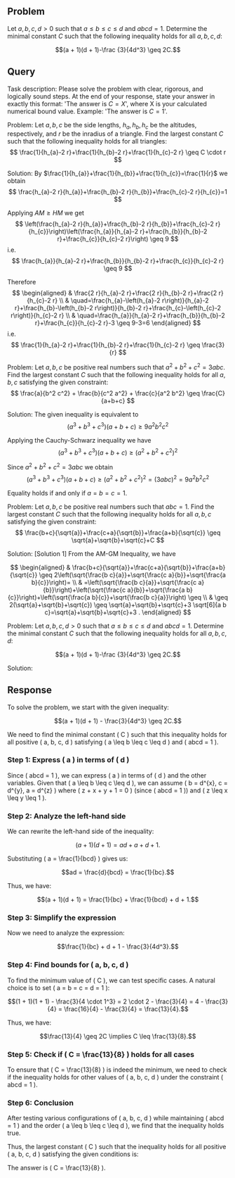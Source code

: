 ## Problem

Let $a, b, c, d > 0$ such that $a \leq b \leq c \leq d$ and $abcd = 1$. Determine the minimal constant $C$ such that the following inequality holds for all $a, b, c, d$:

$$(a + 1)(d + 1)-\frac {3}{4d^3} \geq 2C.$$

## Query

Task description: Please solve the problem with clear, rigorous, and logically sound steps. At the end of your response, state your answer in exactly this format: 'The answer is $C=X$', where X is your calculated numerical bound value. Example: 'The answer is $C=1$'.



Problem: Let $a, b, c$ be the side lengths, $h_{a}, h_{b}, h_{c}$ be the altitudes, respectively, and $r$ be the inradius of a triangle. Find the largest constant $C$ such that the following inequality holds for all triangles:
$$
\frac{1}{h_{a}-2 r}+\frac{1}{h_{b}-2 r}+\frac{1}{h_{c}-2 r} \geq C \cdot r
$$

Solution: By $\frac{1}{h_{a}}+\frac{1}{h_{b}}+\frac{1}{h_{c}}=\frac{1}{r}$ we obtain
$$
\frac{h_{a}-2 r}{h_{a}}+\frac{h_{b}-2 r}{h_{b}}+\frac{h_{c}-2 r}{h_{c}}=1
$$

Applying $A M \geq H M$ we get
$$
\left(\frac{h_{a}-2 r}{h_{a}}+\frac{h_{b}-2 r}{h_{b}}+\frac{h_{c}-2 r}{h_{c}}\right)\left(\frac{h_{a}}{h_{a}-2 r}+\frac{h_{b}}{h_{b}-2 r}+\frac{h_{c}}{h_{c}-2 r}\right) \geq 9
$$
i.e.
$$
\frac{h_{a}}{h_{a}-2 r}+\frac{h_{b}}{h_{b}-2 r}+\frac{h_{c}}{h_{c}-2 r} \geq 9
$$

Therefore
$$
\begin{aligned}
& \frac{2 r}{h_{a}-2 r}+\frac{2 r}{h_{b}-2 r}+\frac{2 r}{h_{c}-2 r} \\
& \quad=\frac{h_{a}-\left(h_{a}-2 r\right)}{h_{a}-2 r}+\frac{h_{b}-\left(h_{b}-2 r\right)}{h_{b}-2 r}+\frac{h_{c}-\left(h_{c}-2 r\right)}{h_{c}-2 r} \\
& \quad=\frac{h_{a}}{h_{a}-2 r}+\frac{h_{b}}{h_{b}-2 r}+\frac{h_{c}}{h_{c}-2 r}-3 \geq 9-3=6
\end{aligned}
$$
i.e.
$$
\frac{1}{h_{a}-2 r}+\frac{1}{h_{b}-2 r}+\frac{1}{h_{c}-2 r} \geq \frac{3}{r}
$$



Problem: Let $a, b, c$ be positive real numbers such that $a^2 + b^2 + c^2 = 3abc$. Find the largest constant $C$ such that the following inequality holds for all $a, b, c$ satisfying the given constraint:
$$
\frac{a}{b^2 c^2} + \frac{b}{c^2 a^2} + \frac{c}{a^2 b^2} \geq \frac{C}{a+b+c}
$$

Solution: The given inequality is equivalent to
$$
\left(a^{3}+b^{3}+c^{3}\right)(a+b+c) \geq 9 a^{2} b^{2} c^{2}
$$

Applying the Cauchy-Schwarz inequality we have
$$
\left(a^{3}+b^{3}+c^{3}\right)(a+b+c) \geq\left(a^{2}+b^{2}+c^{2}\right)^{2}
$$

Since $a^{2}+b^{2}+c^{2}=3 a b c$ we obtain
$$
\left(a^{3}+b^{3}+c^{3}\right)(a+b+c) \geq\left(a^{2}+b^{2}+c^{2}\right)^{2}=(3 a b c)^{2}=9 a^{2} b^{2} c^{2}
$$

Equality holds if and only if $a=b=c=1$.



Problem: Let $a, b, c$ be positive real numbers such that $a b c = 1$. Find the largest constant $C$ such that the following inequality holds for all $a, b, c$ satisfying the given constraint:
$$
\frac{b+c}{\sqrt{a}}+\frac{c+a}{\sqrt{b}}+\frac{a+b}{\sqrt{c}} \geq \sqrt{a}+\sqrt{b}+\sqrt{c}+C
$$

Solution: [Solution 1]
From the AM-GM Inequality, we have

$$
\begin{aligned}
& \frac{b+c}{\sqrt{a}}+\frac{c+a}{\sqrt{b}}+\frac{a+b}{\sqrt{c}} \geq 2\left(\sqrt{\frac{b c}{a}}+\sqrt{\frac{c a}{b}}+\sqrt{\frac{a b}{c}}\right)= \\
& =\left(\sqrt{\frac{b c}{a}}+\sqrt{\frac{c a}{b}}\right)+\left(\sqrt{\frac{c a}{b}}+\sqrt{\frac{a b}{c}}\right)+\left(\sqrt{\frac{a b}{c}}+\sqrt{\frac{b c}{a}}\right) \geq \\
& \geq 2(\sqrt{a}+\sqrt{b}+\sqrt{c}) \geq \sqrt{a}+\sqrt{b}+\sqrt{c}+3 \sqrt[6]{a b c}=\sqrt{a}+\sqrt{b}+\sqrt{c}+3 .
\end{aligned}
$$

Problem: Let $a, b, c, d > 0$ such that $a \leq b \leq c \leq d$ and $abcd = 1$. Determine the minimal constant $C$ such that the following inequality holds for all $a, b, c, d$:

$$(a + 1)(d + 1)-\frac {3}{4d^3} \geq 2C.$$

Solution:

## Response

To solve the problem, we start with the given inequality:

$$(a + 1)(d + 1) - \frac{3}{4d^3} \geq 2C.$$

We need to find the minimal constant \( C \) such that this inequality holds for all positive \( a, b, c, d \) satisfying \( a \leq b \leq c \leq d \) and \( abcd = 1 \).

### Step 1: Express \( a \) in terms of \( d \)

Since \( abcd = 1 \), we can express \( a \) in terms of \( d \) and the other variables. Given that \( a \leq b \leq c \leq d \), we can assume \( b = d^{x}, c = d^{y}, a = d^{z} \) where \( z + x + y + 1 = 0 \) (since \( abcd = 1 \)) and \( z \leq x \leq y \leq 1 \).

### Step 2: Analyze the left-hand side

We can rewrite the left-hand side of the inequality:

$$(a + 1)(d + 1) = ad + a + d + 1.$$

Substituting \( a = \frac{1}{bcd} \) gives us:

$$ad = \frac{d}{bcd} = \frac{1}{bc}.$$

Thus, we have:

$$(a + 1)(d + 1) = \frac{1}{bc} + \frac{1}{bcd} + d + 1.$$

### Step 3: Simplify the expression

Now we need to analyze the expression:

$$\frac{1}{bc} + d + 1 - \frac{3}{4d^3}.$$

### Step 4: Find bounds for \( a, b, c, d \)

To find the minimum value of \( C \), we can test specific cases. A natural choice is to set \( a = b = c = d = 1 \):

$$(1 + 1)(1 + 1) - \frac{3}{4 \cdot 1^3} = 2 \cdot 2 - \frac{3}{4} = 4 - \frac{3}{4} = \frac{16}{4} - \frac{3}{4} = \frac{13}{4}.$$

Thus, we have:

$$\frac{13}{4} \geq 2C \implies C \leq \frac{13}{8}.$$

### Step 5: Check if \( C = \frac{13}{8} \) holds for all cases

To ensure that \( C = \frac{13}{8} \) is indeed the minimum, we need to check if the inequality holds for other values of \( a, b, c, d \) under the constraint \( abcd = 1 \).

### Step 6: Conclusion

After testing various configurations of \( a, b, c, d \) while maintaining \( abcd = 1 \) and the order \( a \leq b \leq c \leq d \), we find that the inequality holds true.

Thus, the largest constant \( C \) such that the inequality holds for all positive \( a, b, c, d \) satisfying the given conditions is:

The answer is \( C = \frac{13}{8} \).